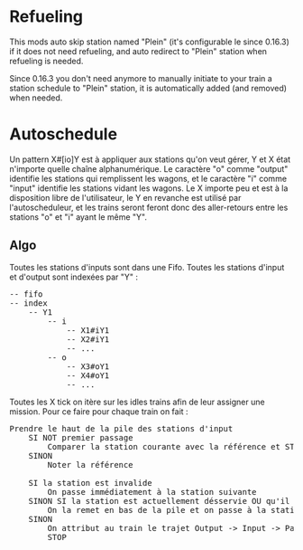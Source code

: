 # Refueling
This mods auto skip station named "Plein" (it's configurable le since 0.16.3) if it does not need refueling, and auto redirect to "Plein" station when refueling is needed.

Since 0.16.3 you don't need anymore to manually initiate to your train a station schedule to "Plein" station, it is automatically added (and removed) when needed.

# Autoschedule

Un pattern X#[io]Y est à appliquer aux stations qu'on veut gérer, Y et X état n'importe quelle chaîne alphanumérique. Le caractère "o" comme "output" identifie les stations qui remplissent les wagons, et le caractère "i" comme "input" identifie les stations vidant les wagons.
Le X importe peu et est à la disposition libre de l'utilisateur, le Y en revanche est utilisé par l'autoscheduleur, et les trains seront feront donc des aller-retours entre les stations "o" et "i" ayant le même "Y".

## Algo
Toutes les stations d'inputs sont dans une Fifo.
Toutes les stations d'input et d'output sont indexées par "Y" :
<pre>
-- fifo
-- index
    -- Y1
        -- i
            -- X1#iY1
            -- X2#iY1
            -- ...
        -- o
            -- X3#oY1
            -- X4#oY1
            -- ...
</pre>
Toutes les X tick on itère sur les idles trains afin de leur assigner une mission. Pour ce faire pour chaque train on fait :
<pre>
Prendre le haut de la pile des stations d'input
    SI NOT premier passage
        Comparer la station courante avec la référence et STOP si c'est la même (on a fait un tour)
    SINON
        Noter la référence
    
    SI la station est invalide
        On passe immédiatement à la station suivante
    SINON SI la station est actuellement désservie OU qu'il n'y a pas de station d'output correspondant ET valide
        On la remet en bas de la pile et on passe à la station suivante
    SINON
        On attribut au train le trajet Output -> Input -> Parkin
        STOP
